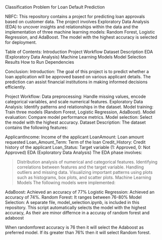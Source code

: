 Classification Problem for Loan Default Prediction

NBFC:
This repository contains a project for predicting loan approvals based on customer data. The project involves Exploratory Data Analysis (EDA) to uncover insights and relationships within the data and the implementation of three machine learning models: Random Forest, Logistic Regression, and AdaBoost. The model with the highest accuracy is selected for deployment.

Table of Contents:
Introduction
Project Workflow
Dataset Description 
EDA (Exploratory Data Analysis) 
Machine Learning Models 
Model Selection 
Results
How to Run Dependencies 

Conclusion:
Introduction:
The goal of this project is to predict whether a loan application will be approved based on various applicant details. The prediction can assist financial institutions in making informed decisions efficiently.

Project Workflow:
Data preprocessing: Handle missing values, encode categorical variables, and scale numerical features.
Exploratory Data Analysis: Identify patterns and relationships in the dataset.
Model training: Train three models (Random Forest, Logistic Regression, AdaBoost).
Model evaluation: Compare model performance metrics. 
Model selection: Select the model with the highest accuracy. 
Dataset Description: The dataset contains the following features:

ApplicantIncome: Income of the applicant
LoanAmount: Loan amount requested
Loan_Amount_Term: Term of the loan
Credit_History: Credit history of the applicant
Loan_Status: Target variable (1: Approved, 0: Not Approved)
EDA (Exploratory Data Analysis) The EDA phase involves:

> Distribution analysis of numerical and categorical features. 
> Identifying correlations between features and the target variable.
> Handling outliers and missing data. 
> Visualizing important patterns using plots such as histograms, box plots, and scatter plots.
> Machine Learning Models The following models were implemented:

AdaBoost: Achieved an accuracy of 77% 
Logistic Regression: Achieved an accuracy of 74%. 
Random Forest: It ranges between 76-80% 
Model Selection: A separate file, model_selection.ipynb, is included in this repository. This script automatically selects the model with the highest accuracy, As their are minor differnce in a accuray of random forest and adaboost

When randomforest accuracy is 76 then it will select the Adaboost as preferred model. If its greater than 76% then it will select Random forest.
